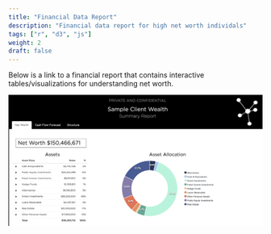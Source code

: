 ```yaml
---
title: "Financial Data Report"
description: "Financial data report for high net worth individals"
tags: ["r", "d3", "js"]
weight: 2
draft: false
---
```


Below is a link to a financial report that contains interactive tables/visualizations for understanding net worth.

[![finreport](finreport.PNG)](https://justlebeau.github.io/portfolio/FinancialReport.html)
